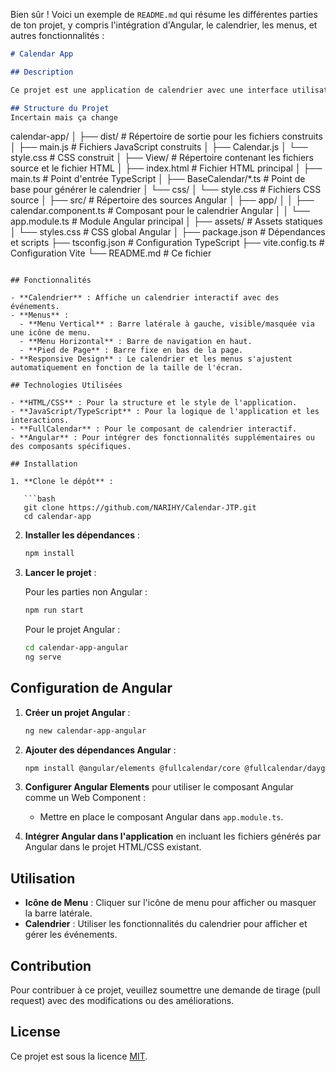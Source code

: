 Bien sûr ! Voici un exemple de `README.md` qui résume les différentes parties de ton projet, y compris l'intégration d'Angular, le calendrier, les menus, et autres fonctionnalités :

```markdown
# Calendar App

## Description

Ce projet est une application de calendrier avec une interface utilisateur interactive. Il comprend un calendrier intégré avec des menus latéraux et supérieurs, ainsi qu'une barre de navigation fixe en bas de la page. Le projet utilise HTML, CSS, JavaScript, TypeScript, et intègre Angular pour une partie spécifique de l'application.

## Structure du Projet
Incertain mais ça change
```
calendar-app/
│
├── dist/                    # Répertoire de sortie pour les fichiers construits
│   ├── main.js              # Fichiers JavaScript construits
│   ├── Calendar.js
│   └── style.css            # CSS construit
│
├── View/                    # Répertoire contenant les fichiers source et le fichier HTML
│   ├── index.html           # Fichier HTML principal
│   ├── main.ts              # Point d'entrée TypeScript
│   ├── BaseCalendar/*.ts    # Point de base pour générer le calendrier
│   └── css/
│       └── style.css        # Fichiers CSS source
│
├── src/                     # Répertoire des sources Angular
│   ├── app/
│   │   ├── calendar.component.ts  # Composant pour le calendrier Angular
│   │   └── app.module.ts          # Module Angular principal
│   ├── assets/                 # Assets statiques
│   └── styles.css              # CSS global Angular
│
├── package.json             # Dépendances et scripts
├── tsconfig.json            # Configuration TypeScript
├── vite.config.ts           # Configuration Vite
└── README.md                # Ce fichier
```

## Fonctionnalités

- **Calendrier** : Affiche un calendrier interactif avec des événements.
- **Menus** :
  - **Menu Vertical** : Barre latérale à gauche, visible/masquée via une icône de menu.
  - **Menu Horizontal** : Barre de navigation en haut.
  - **Pied de Page** : Barre fixe en bas de la page.
- **Responsive Design** : Le calendrier et les menus s'ajustent automatiquement en fonction de la taille de l'écran.

## Technologies Utilisées

- **HTML/CSS** : Pour la structure et le style de l'application.
- **JavaScript/TypeScript** : Pour la logique de l'application et les interactions.
- **FullCalendar** : Pour le composant de calendrier interactif.
- **Angular** : Pour intégrer des fonctionnalités supplémentaires ou des composants spécifiques.

## Installation

1. **Clone le dépôt** :

   ```bash
   git clone https://github.com/NARIHY/Calendar-JTP.git
   cd calendar-app
   ```

2. **Installer les dépendances** :

   ```bash
   npm install
   ```

3. **Lancer le projet** :

   Pour les parties non Angular :

   ```bash
   npm run start
   ```

   Pour le projet Angular :

   ```bash
   cd calendar-app-angular
   ng serve
   ```

## Configuration de Angular

1. **Créer un projet Angular** :

   ```bash
   ng new calendar-app-angular
   ```

2. **Ajouter des dépendances Angular** :

   ```bash
   npm install @angular/elements @fullcalendar/core @fullcalendar/daygrid @fullcalendar/timegrid
   ```

3. **Configurer Angular Elements** pour utiliser le composant Angular comme un Web Component :

   - Mettre en place le composant Angular dans `app.module.ts`.

4. **Intégrer Angular dans l'application** en incluant les fichiers générés par Angular dans le projet HTML/CSS existant.

## Utilisation

- **Icône de Menu** : Cliquer sur l'icône de menu pour afficher ou masquer la barre latérale.
- **Calendrier** : Utiliser les fonctionnalités du calendrier pour afficher et gérer les événements.

## Contribution

Pour contribuer à ce projet, veuillez soumettre une demande de tirage (pull request) avec des modifications ou des améliorations.

## License

Ce projet est sous la licence [MIT](LICENSE).
